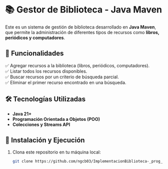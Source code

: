 # 📚 Gestor de Biblioteca - Java Maven

Este es un sistema de gestión de biblioteca desarrollado en **Java Maven**, que permite la administración de diferentes tipos de recursos como **libros, periódicos y computadores**.  

## 🚀 Funcionalidades

✅ Agregar recursos a la biblioteca (libros, periódicos, computadores).  
✅ Listar todos los recursos disponibles.  
✅ Buscar recursos por un criterio de búsqueda parcial.  
✅ Eliminar el primer recurso encontrado en una búsqueda.  

## 🛠 Tecnologías Utilizadas

- **Java 21+**
- **Programación Orientada a Objetos (POO)**
- **Colecciones y Streams API**

## 📌 Instalación y Ejecución

1. Clona este repositorio en tu máquina local:  
   ```bash
   git clone https://github.com/ngcb03/ImplementacionBiblioteca-_prog_IV.git
